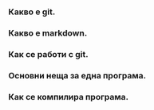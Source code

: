 ### Какво е git.

### Какво е markdown.

### Как се работи с git.

### Основни неща за една програма.

### Как се компилира програма.
